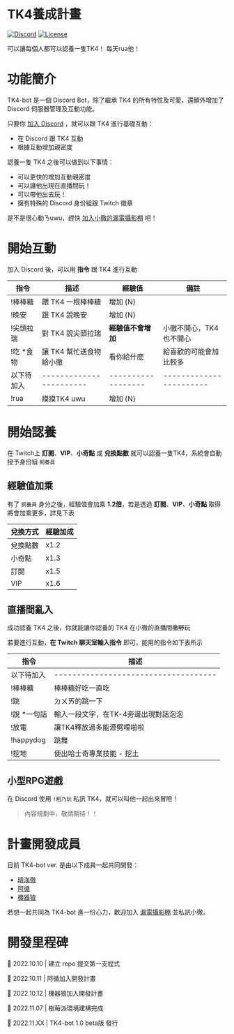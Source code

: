 # TK4養成計畫
[![Discord][7]][1]
[![License](https://img.shields.io/badge/license-MIT-green)](LICENSE)

可以讓每個人都可以認養一隻TK4！ 每天rua他！

# 功能簡介
TK4-bot 是一個 Discord Bot，除了繼承 TK4 的所有特性及可愛，還額外增加了 Discord 伺服器管理及互動功能。

只要你 [加入 Discord][1] ，就可以跟 TK4 進行基礎互動：
* 在 Discord 跟 TK4 互動
* 根據互動增加親密度

認養一隻 TK4 之後可以做到以下事情：
* 可以更快的增加互動親密度
* 可以讓他出現在直播間玩！
* 可以帶他出去玩！
* 擁有特殊的 Discord 身份組跟 Twitch 徽章 

是不是很心動ㄋuwu，趕快 [加入小徹的漏電攝影棚][1] 吧！

# 開始互動
加入 Discord 後，可以用 **指令** 跟 TK4 進行互動

| 指令       | 描述                    | 經驗值             | 備註                    |
| ---------- | ----------------------- | ------------------ | ----------------------- |
| !棒棒糖    | 餵 TK4 一根棒棒糖       | 增加 {N}           |                         |
| !晚安      | 跟 TK4 說晚安           | 增加 {N}           |                         |
| !尖頭拉瑞  | 對 TK4 說尖頭拉瑞       | **經驗值不會增加** | 小徹不開心，TK4也不開心 |
| !吃 \*食物 | 讓 TK4 幫忙送食物給小徹 | 看你給什麼         | 給喜歡的可能會加比較多  |
| 以下待加入 | ----------------------- | ------------------ | ----------------------- |
| !rua       | 摸摸TK4 uwu             | 增加 {N}           |                         |

# 開始認養
在 Twitch上 **訂閱**、**VIP**、**小奇點** 或 **兌換點數** 就可以認養一隻TK4，系統會自動授予身份組 `飼養員`

## 經驗值加乘
有了 `飼養員` 身分之後，經驗值會加乘 **1.2倍**，若是透過 **訂閱**、**VIP**、**小奇點** 取得將會加乘更多，詳見下表

| 兌換方式 | 經驗加成 |
| -------- | -------- |
| 兌換點數 | x1.2     |
| 小奇點   | x1.3     |
| 訂閱     | x1.5     |
| VIP      | x1.6     |

## 直播間亂入
成功認養 TK4 之後，你就能讓你認養的 TK4 在小徹的直播間~~撒野~~玩

若要進行互動，**在 Twitch 聊天室輸入指令** 即可，能用的指令如下表所示

| 指令         | 描述                                 |
| ------------ | ------------------------------------ |
| 以下待加入   | ------------------------------------ |
| !棒棒糖      | 棒棒糖好吃一直吃                     |
| !跳          | ㄉㄨㄞ的跳一下                       |
| !說 \*一句話 | 輸入一段文字，在TK-4旁邊出現對話泡泡 |
| !放電        | 讓TK4釋放過多能源劈哩啪啦            |
| !happydog    | 跳舞                                 |
| !挖地        | 使出哈士奇專業技能 - 挖土            |

## 小型RPG遊戲
在 Discord 使用 `!粗乃玩` 私訊 TK4，就可以叫他一起出來冒險！

> 內容規劃中，敬請期待！！



# 計畫開發成員
目前 TK4-bot ver. 是由以下成員一起共同開發：

* [晴海徹](https://twitter.com/tooruche)
* [阿循](https://twitter.com/axun0402)
* [機器狼](https://twitter.com/V_KMN_BOT)

若想一起共同為 TK4-bot 進一份心力，歡迎加入 [漏電攝影棚][1] 並私訊小徹。 

# 開發里程碑
🎉 2022.10.10 | 建立 repo 提交第一支程式

🎉 2022.10.11 | 阿循加入開發計畫

🎉 2022.10.12 | 機器狼加入開發計畫

🎉 2022.11.07 | 樹莓派環境建構完成

🎉 2022.11.XX | TK4-bot 1.0 beta版 發行


[1]: https://discord.gg/HeywMdKNf5
[7]: https://raw.githubusercontent.com/python-discord/branding/main/logos/badge/badge_github.svg
